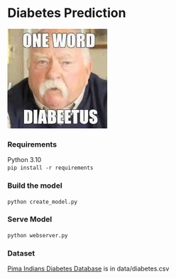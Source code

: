 # Diabetes Prediction
![](images/diabetus.jpeg)

### Requirements
Python 3.10  
`pip install -r requirements`

### Build the model
`python create_model.py`

### Serve Model
`python webserver.py`

### Dataset
[Pima Indians Diabetes Database](https://www.kaggle.com/datasets/uciml/pima-indians-diabetes-database) is in data/diabetes.csv